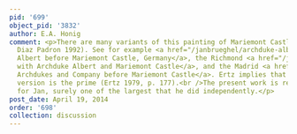 ```yaml
---
pid: '699'
object_pid: '3832'
author: E.A. Honig
comment: <p>There are many variants of this painting of Mariemont Castle (Ertz 1979,
  Diaz Padron 1992). See for example <a href="/janbrueghel/archduke-albert-before-mariemont-castle-germany">Archduke
  Albert before Mariemont Castle, Germany</a>, the Richmond <a href="/janbrueghel/landscape-with-archduke-albert-and-mariemont-castle">Landscape
  with Archduke Albert and Mariemont Castle</a>, and the Madrid <a href="/janbrueghel/the-archdukes-and-company-before-mariemont-castle">The
  Archdukes and Company before Mariemont Castle</a>. Ertz implies that the Richmond
  version is the prime (Ertz 1979, p. 177).<br />The present work is really immense
  for Jan, surely one of the largest that he did independently.</p>
post_date: April 19, 2014
order: '698'
collection: discussion
---
```

